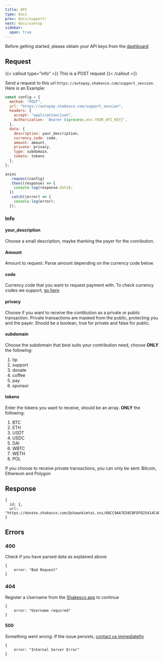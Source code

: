 ```yaml
---
title: API
type: docs
prev: docs/support/
next: docs/userop
sidebar:
  open: true
---
```


Before getting started, please obtain your API keys from the [dashboard](https://users.shakesco.com/login)

## Request

{{< callout type="info" >}}
This is a POST request
{{< /callout >}}

Send a request to this url `https://autopay.shakesco.com/support_session`. Here is an Example:

```javascript {filename="index.js"}
const config = {
  method: "POST",
  url: "https://autopay.shakesco.com/support_session",
  headers: {
    accept: "application/json",
    Authorization: `Bearer ${process.env.YOUR_API_KEY}`,
  },
  data: {
    description: your_description,
    currency_code: code,
    amount: amount,
    private: privacy,
    type: subdomain,
    tokens: tokens
  },
};

axios
  .request(config)
  .then((response) => {
    console.log(response.data);
  })
  .catch((error) => {
    console.log(error);
  });
```

### Info

#### your_description

Choose a small description, maybe thanking the payer for the conribution.

#### Amount

Amount to request. Parse amount depending on the currency code below.

#### code

Currency code that you want to request payment with. To check currency codes we support, [go here](../../autopayments/api#currency-codes)

#### privacy

Choose if you want to receive the contibution as a private or public transaction. Private transactions are masked from the public, protecting you and the payer. Should be a boolean, true for private and false for public.

#### subdomain

Choose the subdomain that best suits your contribution need, choose **ONLY** the following:

  1. tip
  2. support
  3. donate
  4. coffee
  5. pay
  6. sponsor

#### tokens

Enter the tokens you want to receive, should be an array. **ONLY** the following:

1. BTC
2. ETH
3. USDT
4. USDC
5. DAI
6. WBTC
7. WETH
8. POL

If you choose to receive private transactions, you can only be sent: Bitcoin, Ethereum and Polygon

## Response

```shell {filename="cmd"}
{
  id: 1,
  url: "https://donate.shakesco.com/@shawnkimtai.sns/08CC9AA7E50CBFDF025414C4ECB004C1",
}
```

## Errors

### 400

Check if you have parsed data as explained above

```shell {filename="cmd"}
{
    error: "Bad Request"
}
```

### 404

Register a Username from the [Shakesco app](https://get.shakesco.com) to continue

```shell {filename="cmd"}
{
    error: "Username required"
}
```

#### 500

Something went wrong. If the issue persists, [contact us immediatelty](https://shakesco.com/contact)

```shell {filename="cmd"}
{
    error: "Internal Server Error"
}
```
